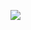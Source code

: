 ![](http://upload-images.jianshu.io/upload_images/1760489-8833a6b5640ab1df.gif?imageMogr2/auto-orient/strip)
